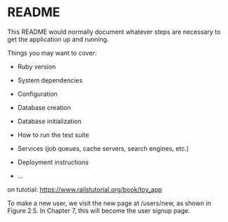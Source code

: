 # README

This README would normally document whatever steps are necessary to get the
application up and running.

Things you may want to cover:

* Ruby version

* System dependencies

* Configuration

* Database creation

* Database initialization

* How to run the test suite

* Services (job queues, cache servers, search engines, etc.)

* Deployment instructions

* ...

on tutotial: https://www.railstutorial.org/book/toy_app

To make a new user, we visit the new page at /users/new, as shown in Figure 2.5. In Chapter 7, this will become the user signup page.
